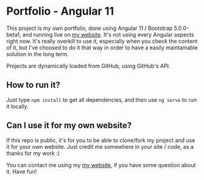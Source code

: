 # Portfolio - Angular 11

This project is my own portfolio, done using Angular 11 / Bootstrap 5.0.0-beta1, and running live on [my website](https://www.valentinvirot.fr).
It's not using every Angular aspects right now. It's really overkill to use it, especially when you check the content of it, but I've choosed to do it that way in order to have a easily maintainable solution in the long term.

Projects are dynamically loaded from GitHub, using GitHub's API.

## How to run it?

Just type `npm install` to get all dependencies, and then use `ng serve` to run it locally.

## Can I use it for my own website?

If this repo is public, it's for you to be able to clone/fork my project and use it for your own website. Just credit me somewhere in your site / code, as a thanks for my work :)

You can contact me using my [my website](https://www.valentinvirot.fr), if you have some question about it. Have fun!

